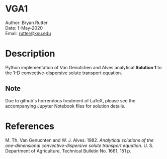 # VGA1
Author: Bryan Rutter  
Date: 1-May-2020  
Email: rutter@ksu.edu  

# Description

Python implementation of Van Genutchen and Alves analytical __Solution 1__ to the 1-D convective-dispersive solute transport equation.

## Note
Due to github's horrendous treatment of LaTeX, please see the accompanying Jupyter Notebook files for solution details.

# References

M. Th. Van Genuchten and W. J. Alves. 1982. _Analytical solutions of the one-dimensional convective-dispersive solute transport equation._ U. S. Department of Agriculture, Technical Bulletin No. 1661, 151 p.
